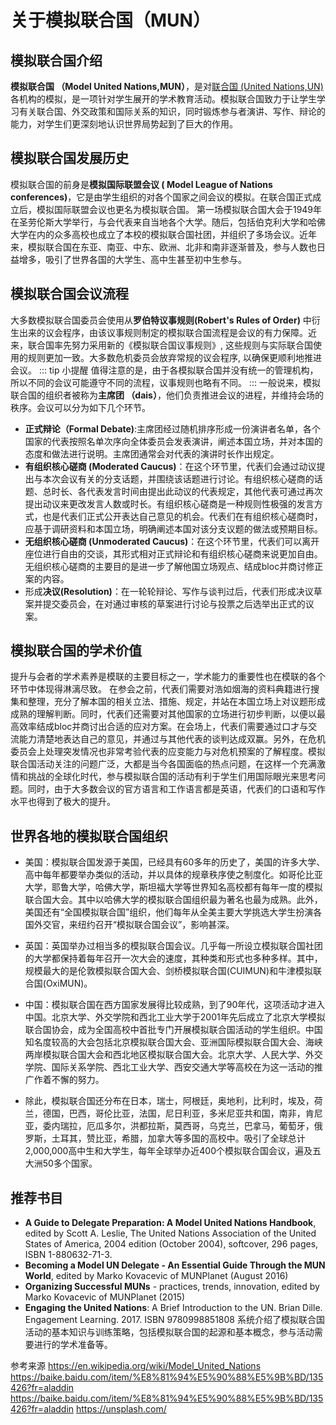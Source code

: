 # 关于模拟联合国（MUN）
## 模拟联合国介绍
**模拟联合国 （Model United Nations,MUN）**，是对[联合国 (United Nations,UN)](http://www.un.org)各机构的模拟，是一项针对学生展开的学术教育活动。模拟联合国致力于让学生学习有关联合国、外交政策和国际关系的知识，同时锻炼参与者演讲、写作、辩论的能力，对学生们更深刻地认识世界局势起到了巨大的作用。
 
## 模拟联合国发展历史
模拟联合国的前身是**模拟国际联盟会议 ( Model League of Nations conferences)**，它是由学生组织的对各个国家之间会议的模拟。在联合国正式成立后，模拟国际联盟会议也更名为模拟联合国。
第一场模拟联合国大会于1949年在圣劳伦斯大学举行，与会代表来自当地各个大学。随后，包括伯克利大学和哈佛大学在内的众多高校也成立了本校的模拟联合国社团，并组织了多场会议。近年来，模拟联合国在东亚、南亚、中东、欧洲、北非和南非逐渐普及，参与人数也日益增多，吸引了世界各国的大学生、高中生甚至初中生参与。

## 模拟联合国会议流程
大多数模拟联合国委员会使用从**罗伯特议事规则(Robert's Rules of Order)** 中衍生出来的议会程序，由该议事规则制定的模拟联合国流程是会议的有力保障。近来，联合国率先努力采用新的《模拟联合国议事规则》, 这些规则与实际联合国使用的规则更加一致。大多数危机委员会放弃常规的议会程序, 以确保更顺利地推进会议。
::: tip 小提醒
  值得注意的是，由于各模拟联合国并没有统一的管理机构，所以不同的会议可能遵守不同的流程，议事规则也略有不同。
:::
一般说来，模拟联合国的组织者被称为**主席团 （dais）**，他们负责推进会议的进程，并维持会场的秩序。会议可以分为如下几个环节。
- **正式辩论（Formal Debate)**:主席团经过随机排序形成一份演讲者名单，各个国家的代表按照名单次序向全体委员会发表演讲，阐述本国立场，并对本国的态度和做法进行说明。主席团通常会对代表的演讲时长作出规定。
- **有组织核心磋商 (Moderated Caucus)**：在这个环节里，代表们会通过动议提出与本次会议有关的分支话题，并围绕该话题进行讨论。有组织核心磋商的话题、总时长、各代表发言时间由提出此动议的代表规定，其他代表可通过再次提出动议来更改发言人数或时长。有组织核心磋商是一种规则性极强的发言方式，也是代表们正式公开表达自己意见的机会。代表们在有组织核心磋商时，应基于调研资料和本国立场，明确阐述本国对该分支议题的做法或预期目标。
- **无组织核心磋商 (Unmoderated Caucus)**：在这个环节里，代表们可以离开座位进行自由的交谈，其形式相对正式辩论和有组织核心磋商来说更加自由。无组织核心磋商的主要目的是进一步了解他国立场观点、结成bloc并商讨修正案的内容。
- 形成**决议(Resolution)**：在一轮轮辩论、写作与谈判过后，代表们形成决议草案并提交委员会，在对通过审核的草案进行讨论与投票之后选举出正式的议案。
 
## 模拟联合国的学术价值
提升与会者的学术素养是模联的主要目标之一，学术能力的重要性也在模联的各个环节中体现得淋漓尽致。
在参会之前，代表们需要对浩如烟海的资料典籍进行搜集和整理，充分了解本国的相关立法、措施、规定，并站在本国立场上对议题形成成熟的理解判断。同时，代表们还需要对其他国家的立场进行初步判断，以便以最高效率结成bloc并商讨出合适的应对方案。在会场上，代表们需要通过口才与交流能力清楚地表达自己的意见，并通过与其他代表的谈判达成双赢。另外，在危机委员会上处理突发情况也非常考验代表的应变能力与对危机预案的了解程度。模拟联合国活动关注的问题广泛，大都是当今各国面临的热点问题，在这样一个充满激情和挑战的全球化时代，参与模拟联合国的活动有利于学生们用国际眼光来思考问题。同时，由于大多数会议的官方语言和工作语言都是英语，代表们的口语和写作水平也得到了极大的提升。
## 世界各地的模拟联合国组织
- 美国：模拟联合国发源于美国，已经具有60多年的历史了，美国的许多大学、高中每年都要举办类似的活动，并以具体的规章秩序使之制度化。如哥伦比亚大学，耶鲁大学，哈佛大学，斯坦福大学等世界知名高校都有每年一度的模拟联合国大会。其中以哈佛大学的模拟联合国组织最为著名也最为成熟。此外，美国还有“全国模拟联合国”组织，他们每年从全美主要大学挑选大学生扮演各国外交官，来纽约召开“模拟联合国会议”，影响甚深。

- 英国：英国举办过相当多的模拟联合国会议。几乎每一所设立模拟联合国社团的大学都保持着每年召开一次大会的速度，其种类和形式也多种多样。其中，规模最大的是伦敦模拟联合国大会、剑桥模拟联合国(CUIMUN)和牛津模拟联合国(OxiMUN)。

- 中国：模拟联合国在西方国家发展得比较成熟，到了90年代，这项活动才进入中国。北京大学、外交学院和西北工业大学于2001年先后成立了北京大学模拟联合国协会，成为全国高校中首批专门开展模拟联合国活动的学生组织。中国知名度较高的大会包括北京模拟联合国大会、亚洲国际模拟联合国大会、海峡两岸模拟联合国大会和西北地区模拟联合国大会。北京大学、人民大学、外交学院、国际关系学院、西北工业大学、西安交通大学等高校在为这一活动的推广作着不懈的努力。

- 除此，模拟联合国还分布在日本，瑞士，阿根廷，奥地利，比利时，埃及，荷兰，德国，巴西，哥伦比亚，法国，尼日利亚，多米尼亚共和国，南非，肯尼亚，委内瑞拉，厄瓜多尔，洪都拉斯，莫西哥，乌克兰，巴拿马，葡萄牙，俄罗斯，土耳其，赞比亚，希腊，加拿大等多国的高校中。吸引了全球总计2,000,000高中生和大学生，每年全球举办近400个模拟联合国会议，遍及五大洲50多个国家。


## 推荐书目
- **A Guide to Delegate Preparation: A Model United Nations Handbook**, edited by Scott A. Leslie, The United Nations Association of the United States of America, 2004 edition (October 2004), softcover, 296 pages, ISBN 1-880632-71-3.
- **Becoming a Model UN Delegate - An Essential Guide Through the MUN World**, edited by Marko Kovacevic of MUNPlanet (August 2016)
- **Organizing Successful MUNs** - practices, trends, innovation, edited by Marko Kovacevic of MUNPlanet (2015)
- **Engaging the United Nations**: A Brief Introduction to the UN. Brian Dille. Engagement Learning. 2017. ISBN 9780998851808
系统介绍了模拟联合国活动的基本知识与训练策略，包括模拟联合国的起源和基本概念，参与活动需要进行的学术准备等。


参考来源
https://en.wikipedia.org/wiki/Model_United_Nations
https://baike.baidu.com/item/%E8%81%94%E5%90%88%E5%9B%BD/135426?fr=aladdin
https://baike.baidu.com/item/%E8%81%94%E5%90%88%E5%9B%BD/135426?fr=aladdin
https://unsplash.com/
